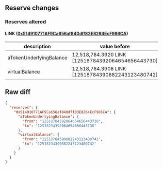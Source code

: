 ## Reserve changes

### Reserves altered

#### LINK ([0x514910771AF9Ca656af840dff83E8264EcF986CA](https://etherscan.io/address/0x514910771AF9Ca656af840dff83E8264EcF986CA))

| description | value before | value after |
| --- | --- | --- |
| aTokenUnderlyingBalance | 12,518,784.3920 LINK [12518784392064654656443730] | 12,518,234.3920 LINK [12518234392064654656443730] |
| virtualBalance | 12,518,784.3908 LINK [12518784390882243123480742] | 12,518,234.3908 LINK [12518234390882243123480742] |


## Raw diff

```json
{
  "reserves": {
    "0x514910771AF9Ca656af840dff83E8264EcF986CA": {
      "aTokenUnderlyingBalance": {
        "from": "12518784392064654656443730",
        "to": "12518234392064654656443730"
      },
      "virtualBalance": {
        "from": "12518784390882243123480742",
        "to": "12518234390882243123480742"
      }
    }
  }
}
```